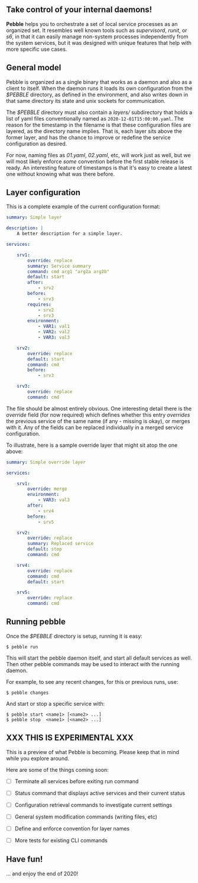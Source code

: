 
## Take control of your internal daemons!

**Pebble** helps you to orchestrate a set of local service processes as an organized set.
It resembles well known tools such as _supervisord_, _runit_, or _s6_, in that it can
easily manage non-system processes independently from the system services, but it was
designed with unique features that help with more specific use cases.

## General model

Pebble is organized as a single binary that works as a daemon and also as a
client to itself. When the daemon runs it loads its own configuration from the
_$PEBBLE_ directory, as defined in the environment, and also writes down in
that same directory its state and unix sockets for communication.

The _$PEBBLE_ directory must also contain a _layers/_ subdirectory that holds a
list of yaml files conventionally named as `2020-12-01T15:00:00.yaml`.  The reason
for the timestamp in the filename is that these configuration files are layered,
as the directory name implies. That is, each layer sits above the former
layer, and has the chance to improve or redefine the service configuration as
desired.

For now, naming files as _01.yaml_, _02.yaml_, etc, will work just as well, but we
will most likely enforce _some_ convention before the first stable release is ready.
An interesting feature of timestamps is that it's easy to create a latest one without
knowing what was there before.

## Layer configuration

This is a complete example of the current configuration format:

```yaml
summary: Simple layer

description: |
    A better description for a simple layer.

services:

    srv1:
        override: replace
        summary: Service summary
        command: cmd arg1 "arg2a arg2b"
        default: start
        after:
            - srv2
        before:
            - srv3
        requires:
            - srv2
            - srv3
        environment:
            - VAR1: val1
            - VAR2: val2
            - VAR3: val3

    srv2:
        override: replace
        default: start
        command: cmd
        before:
            - srv3

    srv3:
        override: replace
        command: cmd
```

The file should be almost entirely obvious. One interesting detail there is the _override_
field (for now required) which defines whether this entry _overrides_ the previous
service of the same name (if any - missing is okay), or merges with it. Any of the fields can
be replaced individually in a merged service configuration.

To illustrate, here is a sample override layer that might sit atop the one above:

```yaml
summary: Simple override layer

services:

    srv1:
        override: merge
        environment:
            - VAR3: val3
        after:
            - srv4
        before:
            - srv5

    srv2:
        override: replace
        summary: Replaced service
        default: stop
        command: cmd

    srv4:
        override: replace
        command: cmd
        default: start

    srv5:
        override: replace
        command: cmd
```

## Running pebble

Once the _$PEBBLE_ directory is setup, running it is easy:

    $ pebble run

This will start the pebble daemon itself, and start all default services as well. Then
other pebble commands may be used to interact with the running daemon.

For example, to see any recent changes, for this or previous runs, use:

    $ pebble changes

And start or stop a specific service with:

    $ pebble start <name1> [<name2> ...]
    $ pebble stop  <name1> [<name2> ...]


## XXX THIS IS EXPERIMENTAL XXX

This is a preview of what Pebble is becoming. Please keep that in mind while you
explore around.

Here are some of the things coming soon:

  - [ ] Terminate all services before exiting run command
  - [ ] Status command that displays active services and their current status
  - [ ] Configuration retrieval commands to investigate current settings
  - [ ] General system modification commands (writing files, etc)
  - [ ] Define and enforce convention for layer names
  - [ ] More tests for existing CLI commands


## Have fun!

... and enjoy the end of 2020!
